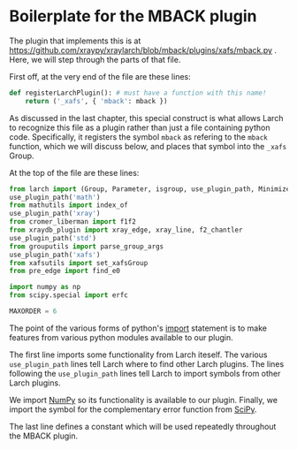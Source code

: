 # Boilerplate for the MBACK plugin

The plugin that implements this is at
https://github.com/xraypy/xraylarch/blob/mback/plugins/xafs/mback.py .
Here, we will step through the parts of that file.

First off, at the very end of the file are these lines:

```python
def registerLarchPlugin(): # must have a function with this name!
    return ('_xafs', { 'mback': mback })
```

As discussed in the last chapter, this special construct is what
allows Larch to recognize this file as a plugin rather than just a
file containing python code.  Specifically, it registers the symbol
`mback` as refering to the `mback` function, which we will discuss
below, and places that symbol into the `_xafs` Group.

At the top of the file are these lines:

```python
from larch import (Group, Parameter, isgroup, use_plugin_path, Minimizer)
use_plugin_path('math')
from mathutils import index_of
use_plugin_path('xray')
from cromer_liberman import f1f2
from xraydb_plugin import xray_edge, xray_line, f2_chantler
use_plugin_path('std')
from grouputils import parse_group_args
use_plugin_path('xafs')
from xafsutils import set_xafsGroup
from pre_edge import find_e0

import numpy as np
from scipy.special import erfc

MAXORDER = 6
```

The point of the various forms of python's
[import](https://docs.python.org/2/tutorial/modules.html) statement is
to make features from various python modules available to our plugin.

The first line imports some functionality from Larch iteself.  The
various `use_plugin_path` lines tell Larch where to find other Larch
plugins.  The lines following the `use_plugin_path` lines tell Larch
to import symbols from other Larch plugins.

We import [NumPy](http.www.numpy.org) so its functionality is
available to our plugin.  Finally, we import the symbol for the
complementary error function from [SciPy](http://scipy.org/).

The last line defines a constant which will be used repeatedly
throughout the MBACK plugin.


